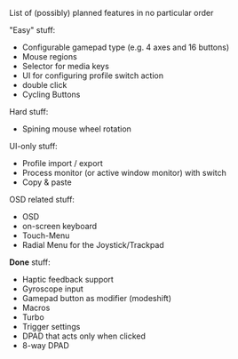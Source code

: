List of (possibly) planned features in no particular order

"Easy" stuff:
- Configurable gamepad type (e.g. 4 axes and 16 buttons)
- Mouse regions
- Selector for media keys
- UI for configuring profile switch action
- double click
- Cycling Buttons


Hard stuff:
- Spining mouse wheel rotation


UI-only stuff:
- Profile import / export
- Process monitor (or active window monitor) with switch
- Copy & paste


OSD related stuff:
- OSD
- on-screen keyboard
- Touch-Menu
- Radial Menu for the Joystick/Trackpad


**Done** stuff:
- Haptic feedback support
- Gyroscope input
- Gamepad button as modifier (modeshift)
- Macros
- Turbo
- Trigger settings
- DPAD that acts only when clicked
- 8-way DPAD
